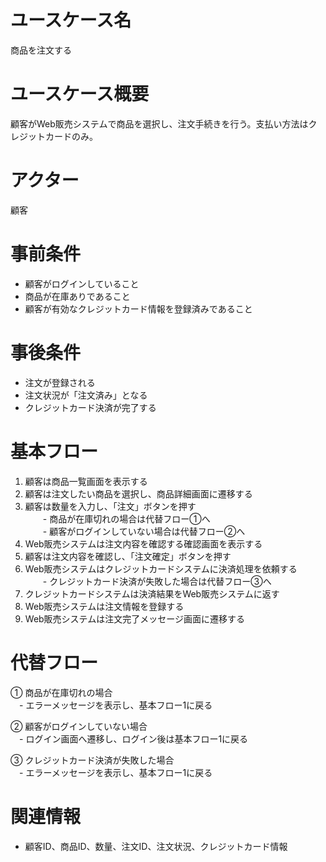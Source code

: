 # ユースケース名
商品を注文する

# ユースケース概要
顧客がWeb販売システムで商品を選択し、注文手続きを行う。支払い方法はクレジットカードのみ。

# アクター
顧客

# 事前条件
- 顧客がログインしていること
- 商品が在庫ありであること
- 顧客が有効なクレジットカード情報を登録済みであること

# 事後条件
- 注文が登録される
- 注文状況が「注文済み」となる
- クレジットカード決済が完了する

# 基本フロー
1. 顧客は商品一覧画面を表示する
2. 顧客は注文したい商品を選択し、商品詳細画面に遷移する
3. 顧客は数量を入力し、「注文」ボタンを押す  
　　- 商品が在庫切れの場合は代替フロー①へ  
　　- 顧客がログインしていない場合は代替フロー②へ
4. Web販売システムは注文内容を確認する確認画面を表示する
5. 顧客は注文内容を確認し、「注文確定」ボタンを押す
6. Web販売システムはクレジットカードシステムに決済処理を依頼する  
　　- クレジットカード決済が失敗した場合は代替フロー③へ
7. クレジットカードシステムは決済結果をWeb販売システムに返す
8. Web販売システムは注文情報を登録する
9. Web販売システムは注文完了メッセージ画面に遷移する

# 代替フロー
① 商品が在庫切れの場合  
　- エラーメッセージを表示し、基本フロー1に戻る

② 顧客がログインしていない場合  
　- ログイン画面へ遷移し、ログイン後は基本フロー1に戻る

③ クレジットカード決済が失敗した場合  
　- エラーメッセージを表示し、基本フロー1に戻る

# 関連情報
- 顧客ID、商品ID、数量、注文ID、注文状況、クレジットカード情報